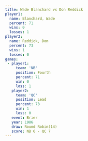 ```yaml
---
title: Wade Blanchard vs Don Reddick
player1:               
  name: Blanchard, Wade
  percent: 71          
  wins: 0              
  losses: 1            
player2:               
  name: Reddick, Don   
  percent: 73          
  wins: 1              
  losses: 0            
games:
 - player1:          
     team: 'NB'      
     position: Fourth
     percent: 71     
     win: 0          
     loss: 1         
   player2:        
     team: 'QC'    
     position: Lead
     percent: 73   
     win: 1        
     loss: 0       
   event: Brier         
   year: 1986           
   draw: Round Robin(14)
   score: NB 6 - QC 7   
---
```

